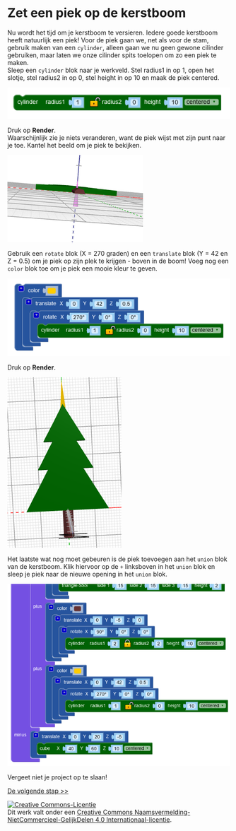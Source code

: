 # Zet een piek op de kerstboom

Nu wordt het tijd om je kerstboom te versieren. Iedere goede kerstboom heeft natuurlijk een piek! Voor de piek gaan we, net als voor de stam, gebruik maken van een `cylinder`, alleen gaan we nu geen gewone cilinder gebruiken, maar laten we onze cilinder spits toelopen om zo een piek te maken.\
Sleep een `cylinder` blok naar je werkveld. Stel radius1 in op 1, open het slotje, stel radius2 in op 0, stel height in op 10 en maak de piek centered.

![cylinder](images/cylinder2.png)

Druk op **Render**.\
Waarschijnlijk zie je niets veranderen, want de piek wijst met zijn punt naar je toe. Kantel het beeld om je piek te bekijken.

![cylinder-resultaat](images/cylinder2-resultaat.png)

Gebruik een `rotate` blok (X = 270 graden) en een `translate` blok (Y = 42 en Z = 0.5) om je piek op zijn plek te krijgen - boven in de boom! Voeg nog een `color` blok toe om je piek een mooie kleur te geven.

![piek](images/piek.png)

Druk op **Render**.

![piek-resultaat](images/piek-resultaat.png)

Het laatste wat nog moet gebeuren is de piek toevoegen aan het `union` blok van de kerstboom. Klik hiervoor op de `+` linksboven in het `union` blok en sleep je piek naar de nieuwe opening in het `union` blok.

![union](images/union2.png)

Vergeet niet je project op te slaan!

[De volgende stap >>](stap_5.md)

<a rel="license" href="http://creativecommons.org/licenses/by-nc-sa/4.0/"><img alt="Creative Commons-Licentie" style="border-width:0" src="https://i.creativecommons.org/l/by-nc-sa/4.0/88x31.png" /></a><br />Dit werk valt onder een <a rel="license" href="http://creativecommons.org/licenses/by-nc-sa/4.0/deed.nl">Creative Commons Naamsvermelding-NietCommercieel-GelijkDelen 4.0 Internationaal-licentie</a>.
